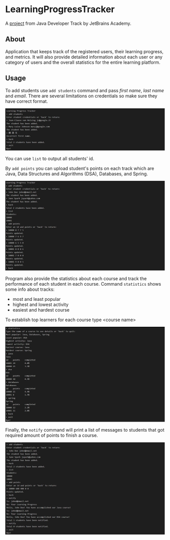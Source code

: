 # LearningProgressTracker
A [project](https://hyperskill.org/projects/197) from Java Developer Track by JetBrains Academy.
## About
Application that keeps track of the registered users, their learning progress, and metrics. It will also provide detailed information about each user or 
any category of users and the overall statistics for the entire learning platform.
## Usage
To add students use `add students` command and pass *first name*, *last name* and *email*. There are several limitations on credentials so make sure they have 
correct format.

![add_students](https://github.com/ascjke/learning-progress-tracker/blob/master/examples/add_students.jpg)

You can use `list` to output all students' id.

By `add points` you can upload student's points on each track which are Java, Data Structures and Algorithms (DSA), Databases, and Spring.

![add_points](https://github.com/ascjke/learning-progress-tracker/blob/master/examples/add_points.jpg)

Program also provide the statistics about each course and track the performance of each student in each course. Command `statistics` shows some info about tracks:
- most and least popular
- highest and lowest activity
- easiest and hardest course

To establish top learners for each course type \<course name>

![statistics](https://github.com/ascjke/learning-progress-tracker/blob/master/examples/statistics.jpg)

Finally, the `notify` command will print a list of messages to students that got required amount of points to finish a course.

![notify](https://github.com/ascjke/learning-progress-tracker/blob/master/examples/notify.jpg)
